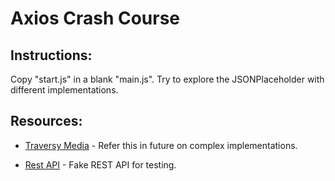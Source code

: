# Axios Crash Course

## Instructions:

Copy "start.js" in a blank "main.js". Try to explore the JSONPlaceholder with different implementations.

## Resources:

- [Traversy Media](https://youtu.be/6LyagkoRWYA) - Refer this in future on complex implementations.

- [Rest API](https://jsonplaceholder.typicode.com/) - Fake REST API for testing.
